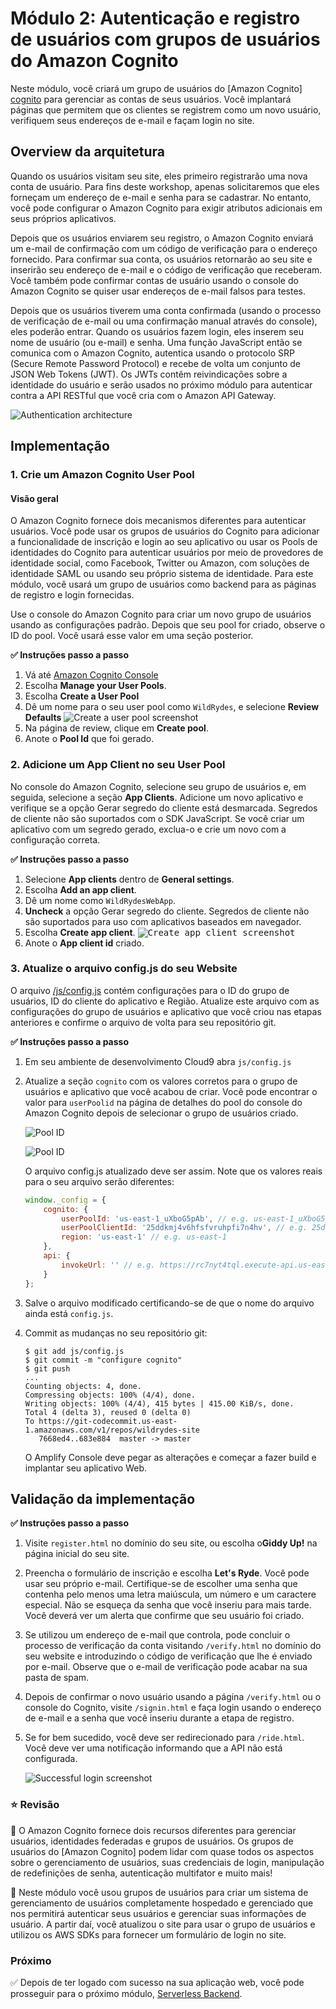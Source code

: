 # Módulo 2: Autenticação e registro de usuários com grupos de usuários do Amazon Cognito

Neste módulo, você criará um grupo de usuários do [Amazon Cognito] [cognito] para gerenciar as contas de seus usuários. Você implantará páginas que permitem que os clientes se registrem como um novo usuário, verifiquem seus endereços de e-mail e façam login no site.

## Overview da arquitetura

Quando os usuários visitam seu site, eles primeiro registrarão uma nova conta de usuário. Para fins deste workshop, apenas solicitaremos que eles forneçam um endereço de e-mail e senha para se cadastrar. No entanto, você pode configurar o Amazon Cognito para exigir atributos adicionais em seus próprios aplicativos.

Depois que os usuários enviarem seu registro, o Amazon Cognito enviará um e-mail de confirmação com um código de verificação para o endereço fornecido. Para confirmar sua conta, os usuários retornarão ao seu site e inserirão seu endereço de e-mail e o código de verificação que receberam. Você também pode confirmar contas de usuário usando o console do Amazon Cognito se quiser usar endereços de e-mail falsos para testes.

Depois que os usuários tiverem uma conta confirmada (usando o processo de verificação de e-mail ou uma confirmação manual através do console), eles poderão entrar. Quando os usuários fazem login, eles inserem seu nome de usuário (ou e-mail) e senha. Uma função JavaScript então se comunica com o Amazon Cognito, autentica usando o protocolo SRP (Secure Remote Password Protocol) e recebe de volta um conjunto de JSON Web Tokens (JWT). Os JWTs contêm reivindicações sobre a identidade do usuário e serão usados no próximo módulo para autenticar contra a API RESTful que você cria com o Amazon API Gateway.

![Authentication architecture](../images/authentication-architecture.png)

## Implementação

### 1. Crie um Amazon Cognito User Pool

#### Visão geral

O Amazon Cognito fornece dois mecanismos diferentes para autenticar usuários. Você pode usar os grupos de usuários do Cognito para adicionar a funcionalidade de inscrição e login ao seu aplicativo ou usar os Pools de identidades do Cognito para autenticar usuários por meio de provedores de identidade social, como Facebook, Twitter ou Amazon, com soluções de identidade SAML ou usando seu próprio sistema de identidade. Para este módulo, você usará um grupo de usuários como backend para as páginas de registro e login fornecidas.

Use o console do Amazon Cognito para criar um novo grupo de usuários usando as configurações padrão. Depois que seu pool for criado, observe o ID do pool. Você usará esse valor em uma seção posterior.

**:white_check_mark: Instruções passo a passo**

1. Vá até [Amazon Cognito Console][cognito-console]
1. Escolha **Manage your User Pools**.
1. Escolha **Create a User Pool**
1. Dê um nome para o seu user pool como `WildRydes`, e selecione **Review Defaults**
    ![Create a user pool screenshot](../images/create-a-user-pool.png)
1. Na página de review, clique em **Create pool**.
1. Anote o **Pool Id** que foi gerado.

### 2. Adicione um App Client no seu User Pool

No console do Amazon Cognito, selecione seu grupo de usuários e, em seguida, selecione a seção **App Clients**. Adicione um novo aplicativo e verifique se a opção Gerar segredo do cliente está desmarcada. Segredos de cliente não são suportados com o SDK JavaScript. Se você criar um aplicativo com um segredo gerado, exclua-o e crie um novo com a configuração correta.

**:white_check_mark: Instruções passo a passo**
1. Selecione **App clients** dentro de **General settings**.
1. Escolha **Add an app client**.
1. Dê um nome como `WildRydesWebApp`.
1. **Uncheck** a opção Gerar segredo do cliente. Segredos de cliente não são suportados para uso com aplicativos baseados em navegador.
1. Escolha **Create app client**.
   <kbd>![Create app client screenshot](../images/add-app.png)</kbd>
1. Anote o **App client id** criado.

### 3. Atualize o arquivo config.js do seu Website

O arquivo [/js/config.js][configjs] contém configurações para o ID do grupo de usuários, ID do cliente do aplicativo e Região. Atualize este arquivo com as configurações do grupo de usuários e aplicativo que você criou nas etapas anteriores e confirme o arquivo de volta para seu repositório git.

**:white_check_mark: Instruções passo a passo**
1. Em seu ambiente de desenvolvimento Cloud9 abra `js/config.js`
1. Atualize a seção `cognito` com os valores corretos para o grupo de usuários e aplicativo que você acabou de criar.
 Você pode encontrar o valor para `userPoolid` na página de detalhes do pool do console do Amazon Cognito depois de selecionar o grupo de usuários criado.

    ![Pool ID](../images/pool-id.png)


    ![Pool ID](../images/client-id.png)


    O arquivo config.js atualizado deve ser assim. Note que os valores reais para o seu arquivo serão diferentes:
    ```JavaScript
    window._config = {
        cognito: {
            userPoolId: 'us-east-1_uXboG5pAb', // e.g. us-east-1_uXboG5pAb
            userPoolClientId: '25ddkmj4v6hfsfvruhpfi7n4hv', // e.g. 25ddkmj4v6hfsfvruhpfi7n4hv
            region: 'us-east-1' // e.g. us-east-1
        },
        api: {
            invokeUrl: '' // e.g. https://rc7nyt4tql.execute-api.us-east-1.amazonaws.com/prod,
        }
    };
    ```
1. Salve o arquivo modificado certificando-se de que o nome do arquivo ainda está `config.js`.
1. Commit as mudanças no seu repositório git:
    ```
    $ git add js/config.js 
    $ git commit -m "configure cognito"
    $ git push
    ...
    Counting objects: 4, done.
    Compressing objects: 100% (4/4), done.
    Writing objects: 100% (4/4), 415 bytes | 415.00 KiB/s, done.
    Total 4 (delta 3), reused 0 (delta 0)
    To https://git-codecommit.us-east-1.amazonaws.com/v1/repos/wildrydes-site
       7668ed4..683e884  master -> master
    ```

    O Amplify Console deve pegar as alterações e começar a fazer build e implantar seu aplicativo Web.

## Validação da implementação

**:white_check_mark: Instruções passo a passo**
1. Visite `register.html` no domínio do seu site, ou escolha o**Giddy Up!** na página inicial do seu site.

1. Preencha o formulário de inscrição e escolha **Let's Ryde**. Você pode usar seu próprio e-mail. Certifique-se de escolher uma senha que contenha pelo menos uma letra maiúscula, um número e um caractere especial. Não se esqueça da senha que você inseriu para mais tarde. Você deverá ver um alerta que confirme que seu usuário foi criado.


1. Se utilizou um endereço de e-mail que controla, pode concluir o processo de verificação da conta visitando `/verify.html` no domínio do seu website e introduzindo o código de verificação que lhe é enviado por e-mail. Observe que o e-mail de verificação pode acabar na sua pasta de spam.

1. Depois de confirmar o novo usuário usando a página `/verify.html` ou o console do Cognito, visite `/signin.html` e faça login usando o endereço de e-mail e a senha que você inseriu durante a etapa de registro.

1. Se for bem sucedido, você deve ser redirecionado para `/ride.html`. Você deve ver uma notificação informando que a API não está configurada.

    ![Successful login screenshot](../images/successful-login.png)

### :star: Revisão

:key: O Amazon Cognito fornece dois recursos diferentes para gerenciar usuários, identidades federadas e grupos de usuários. Os grupos de usuários do [Amazon Cognito] podem lidar com quase todos os aspectos sobre o gerenciamento de usuários, suas credenciais de login, manipulação de redefinições de senha, autenticação multifator e muito mais!

:wrench: Neste módulo você usou grupos de usuários para criar um sistema de gerenciamento de usuários completamente hospedado e gerenciado que nos permitirá autenticar seus usuários e gerenciar suas informações de usuário. A partir daí, você atualizou o site para usar o grupo de usuários e utilizou os AWS SDKs para fornecer um formulário de login no site.

### Próximo

:white_check_mark: Depois de ter logado com sucesso na sua aplicação web, você pode prosseguir para o próximo módulo, [Serverless Backend][serverless-backend].

[static-web-hosting]: ../1_StaticWebHosting/
[amplify-console]: https://aws.amazon.com/amplify/console/
[cognito]: https://aws.amazon.com/cognito/
[setup]: ../0_Setup/
[serverless-backend]: ../3_ServerlessBackend/
[cognito-console]: https://console.aws.amazon.com/cognito/home
[configjs]: ../1_StaticWebHosting/website/js/config.js
[jwt-decoder]: https://jwt.io/
